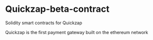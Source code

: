 # Quickzap-beta-contract


Solidity smart contracts for Quickzap


Quickzap is the first payment gateway built on the ethereum network
